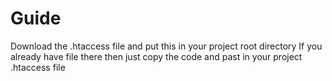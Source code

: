 # Guide

Download the .htaccess file and put this in your project root directory
If you already have file there then just copy the code and past in your project .htaccess file
